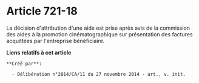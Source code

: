 # Article 721-18

La décision d'attribution d'une aide est prise après avis de la commission des aides à la promotion cinématographique sur
présentation des factures acquittées par l'entreprise bénéficiaire.

**Liens relatifs à cet article**

	**Créé par**:

	  - Délibération n°2014/CA/11 du 27 novembre 2014 - art., v. init.
